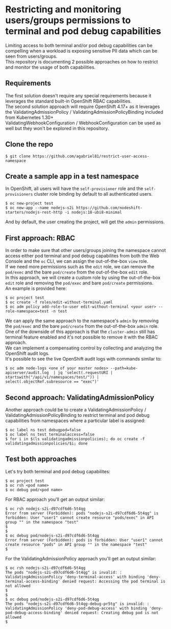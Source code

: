 # Restricting and monitoring users/groups permissions to terminal and pod debug capabilities

Limiting access to both terminal and/or pod debug capabilities can be compelling when a workload is exposing sensitive PII data which can be seen from users/groups.  
This repository is documenting 2 possible approaches on how to restrict and monitor the usage of both capabilities.  


## Requirements

The first solution doesn't require any special requirements because it leverages the standard built-in OpenShift RBAC capabilities.  
The second solution approach will require OpenShift 4.17+ as it leverages the ValidatingAdmissionPolicy / ValidatingAdmissionPolicyBinding included from Kubernetes 1.30+  
ValidatingWebhookConfiguration / WebhookConfiguration can be used as well but they won't be explored in this repository.  

## Clone the repo

~~~
$ git clone https://github.com/agabriel81/restrict-user-access-namespace
~~~

## Create a sample app in a test namespace

In OpenShift, all users will have the `self-provisioner` role and the `self-provisioners` cluster role binding by default to all authenticated users.   

~~~
$ oc new-project test
$ oc new-app --name nodejs-s2i https://github.com/nodeshift-starters/nodejs-rest-http -i nodejs:18-ubi8-minimal
~~~

And by default, the user creating the project, will get the `admin` permissions.  

## First approach: RBAC

In order to make sure that other users/groups joining the namespace cannot access either pod terminal and pod debug capabilites from both the Web Console and the `oc` CLI, we can assign the out-of-the-box `view` role.  
If we need more permissions such as the `edit` role, we can remove the `pod/exec` and the bare `pod/create` from the out-of-the-box `edit` role.  
In this approach, we will create a custom role by using the out-of-the-box `edit` role and removing the `pod/exec` and bare `pod/create` permissions.  
An example is provided here:  

~~~
$ oc project test
$ oc create -f roles/edit-without-terminal.yaml
$ oc adm policy add-role-to-user edit-without-terminal <your user> --role-namespace=test -n test
~~~

We can apply the same approach to the namespace's `admin` by removing the `pod/exec` and the bare `pod/create` from the out-of-the-box `admin` role.  
One of the downside of this approach is that the `cluster-admin` still has terminal feature enabled and it's not possible to remove it with the RBAC approach.  
We can implement a compensating control by collecting and analyzing the OpenShift audit logs.  
It's possible to see the live OpenShift audit logs with commands similar to:  

~~~
$ oc adm node-logs <one of your master nodes> --path=kube-apiserver/audit.log  | jq 'select(.requestURI | startswith("/api/v1/namespaces/test/")) | select(.objectRef.subresource == "exec")'
~~~

## Second approach: ValidatingAdmissionPolicy

Another approach could be to create a ValidatingAdmissionPolicy / ValidatingAdmissionPolicyBinding to restrict terminal and pod debug capabilities from namespaces where a particular label is assigned:  

~~~
$ oc label ns test debugpod=false
$ oc label ns test terminalaccess=false
$ for i in $(ls validatingadmissionpolicies); do oc create -f validatingadmissionpolicies/$i; done
~~~

## Test both approaches

Let's try both terminal and pod debug capabilites:  

~~~
$ oc project test
$ oc rsh <pod name> 
$ oc debug pod/<pod name>
~~~

For RBAC approach you'll get an output similar:

~~~
$ oc rsh nodejs-s2i-d97cdf6d6-5t4qg
Error from server (Forbidden): pods "nodejs-s2i-d97cdf6d6-5t4qg" is forbidden: User "user1" cannot create resource "pods/exec" in API group "" in the namespace "test"
$
$
$ oc debug pod/nodejs-s2i-d97cdf6d6-5t4qg   
Error from server (Forbidden): pods is forbidden: User "user1" cannot create resource "pods" in API group "" in the namespace "test"
$
~~~

For the ValidatingAdmissionPolicy approach you'll get an output similar:

~~~
$ oc rsh nodejs-s2i-d97cdf6d6-5t4qg
The pods "nodejs-s2i-d97cdf6d6-5t4qg" is invalid: : ValidatingAdmissionPolicy 'deny-terminal-access' with binding 'deny-terminal-access-binding' denied request: Accessing the pod terminal is not allowed
$
$
$ oc debug pod/nodejs-s2i-d97cdf6d6-5t4qg
The pods "nodejs-s2i-d97cdf6d6-5t4qg-debug-pr5tg" is invalid: : ValidatingAdmissionPolicy 'deny-pod-debug-access' with binding 'deny-pod-debug-access-binding' denied request: Creating debug pod is not allowed
$ 
~~~
